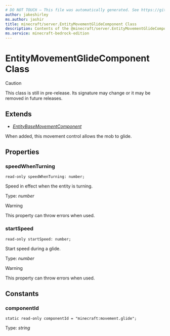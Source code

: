 ```yaml
---
# DO NOT TOUCH — This file was automatically generated. See https://github.com/mojang/minecraftapidocsgenerator to modify descriptions, examples, etc.
author: jakeshirley
ms.author: jashir
title: minecraft/server.EntityMovementGlideComponent Class
description: Contents of the @minecraft/server.EntityMovementGlideComponent class.
ms.service: minecraft-bedrock-edition
---
```

# EntityMovementGlideComponent Class

> [!CAUTION]
> This class is still in pre-release.  Its signature may change or it may be removed in future releases.

## Extends
- [*EntityBaseMovementComponent*](EntityBaseMovementComponent.md)

When added, this movement control allows the mob to glide.

## Properties

### **speedWhenTurning**
`read-only speedWhenTurning: number;`

Speed in effect when the entity is turning.

Type: *number*
    
> [!WARNING]
> This property can throw errors when used.

### **startSpeed**
`read-only startSpeed: number;`

Start speed during a glide.

Type: *number*
    
> [!WARNING]
> This property can throw errors when used.

## Constants

### **componentId**
`static read-only componentId = "minecraft:movement.glide";`

Type: *string*
